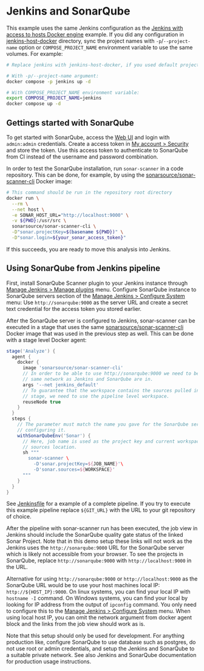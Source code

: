 # Jenkins and SonarQube

This example uses the same Jenkins configuration as the [Jenkins with access to hosts Docker engine](../jenkins-host-docker/) example. If you did any configuration in [jenkins-host-docker](../jenkins-host-docker/) directory, sync the project names with `-p`/`--project-name` option or `COMPOSE_PROJECT_NAME` environment variable to use the same volumes. For example:

```sh
# Replace jenkins with jenkins-host-docker, if you used default project name in jenkins-host-docker directory.

# With -p/--project-name argument:
docker compose -p jenkins up -d

# With COMPOSE_PROJECT_NAME environment variable:
export COMPOSE_PROJECT_NAME=jenkins
docker compose up -d
```

## Gettings started with SonarQube

To get started with SonarQube, access the [Web UI](http://localhost:9000) and login with `admin:admin` credentials. Create a access token in [My account > Security](http://localhost:9000/account/security/) and store the token. Use this access token to authenticate to SonarQube from CI instead of the username and password combination.

In order to test the SonarQube installation, run `sonar-scanner` in a code repository. This can be done, for example, by using the [sonarsource/sonar-scanner-cli](https://hub.docker.com/r/sonarsource/sonar-scanner-cli) Docker image:

```bash
# This command should be run in the repository root directory
docker run \
  --rm \
  --net host \
  -e SONAR_HOST_URL="http://localhost:9000" \
  -v ${PWD}:/usr/src \
  sonarsource/sonar-scanner-cli \
  -D"sonar.projectKey=$(basename ${PWD})" \
  -D"sonar.login=${your_sonar_access_token}"
```

If this succeeds, you are ready to move this analysis into Jenkins.

## Using SonarQube from Jenkins pipeline

First, install SonarQube Scanner plugin to your Jenkins instance through [Manage Jenkins > Manage plugins](http://localhost:8080/pluginManager/available) menu. Configure SonarQube instance to SonarQube servers section of the [Manage Jenkins > Configure System](http://localhost:8080/configure) menu: Use `http://sonarqube:9000` as the server URL and create a secret text credential for the access token you stored earlier.

After the SonarQube server is configured to Jenkins, sonar-scanner can be executed in a stage that uses the same [sonarsource/sonar-scanner-cli](https://hub.docker.com/r/sonarsource/sonar-scanner-cli) Docker image that was used in the previous step as well. This can be done with a stage level Docker agent:

```Groovy
stage('Analyze') {
  agent {
    docker {
      image 'sonarsource/sonar-scanner-cli'
      // In order to be able to use http://sonarqube:9000 we need to be in the
      // same network as Jenkins and SonarQube are in.
      args '--net jenkins_default'
      // To guarantee that the workspace contains the sources pulled in previous
      // stage, we need to use the pipeline level workspace.
      reuseNode true
    }
  }
  steps {
    // The parameter must match the name you gave for the SonarQube server when
    // configuring it.
    withSonarQubeEnv('Sonar') {
      // Here, job name is used as the project key and current workspace as the
      // sources location.
      sh """
        sonar-scanner \
          -D'sonar.projectKey=${JOB_NAME}'\
          -D'sonar.sources=${WORKSPACE}'
      """
    }
  }
}
```

See [Jenkinsfile](./Jenkinsfile) for a example of a complete pipeline. If you try to execute this example pipeline replace `${GIT_URL}` with the URL to your git repository of choice.

After the pipeline with sonar-scanner run has been executed, the job view in Jenkins should include the SonarQube quality gate status of the linked Sonar Project. Note that in this demo setup these links will not work as the Jenkins uses the `http://sonarqube:9000` URL for the SonarQube server which is likely not accessible from your browser. To see the projects in SonarQube, replace `http://sonarqube:9000` with `http://localhost:9000` in the URL.

Alternative for using `http://sonarqube:9000` or `http://localhost:9000` as the SonarQube URL would be to use your host machines local IP: `http://${HOST_IP}:9000`. On linux systems, you can find your local IP with `hostname -I` command. On Windows systems, you can find your local by looking for IP address from the output of `ipconfig` command. You only need to configure this to the [Manage Jenkins > Configure System](http://localhost:8080/configure) menu. When using local host IP, you can omit the network argument from docker agent block and the links from the job view should work as is.

Note that this setup should only be used for development. For anything production like, configure SonarQube to use database such as postgres, do not use root or admin credentials, and setup the Jenkins and SonarQube to a suitable private network. See also Jenkins and SonarQube documentation for production usage instructions.
